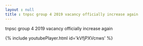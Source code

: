 ```yaml
---
layout : null
title : tnpsc group 4 2019 vacancy officially increase again
---
```


tnpsc group 4 2019 vacancy officially increase again



{% include youtubePlayer.html id='kVfjPXVcnws' %}
